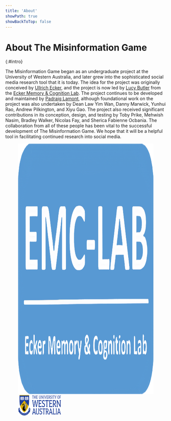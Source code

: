 ```yaml
---
title: 'About'
showPath: true
showBackToTop: false
---
```


# About The Misinformation Game
{:#intro}

The Misinformation Game began as an undergraduate project at the University of
Western Australia, and later grew into the sophisticated social media research
tool that it is today. The idea for the project was originally conceived by
[Ullrich Ecker](https://twitter.com/UlliEcker), and the project is now led by
[Lucy Butler](https://twitter.com/lucy_h_butler) from the
[Ecker Memory & Cognition Lab](https://www.emc-lab.org/). The project continues
to be developed and maintained by [Padraig Lamont](https://twitter.com/paddy_lamont),
although foundational work on the project was also undertaken by Dean Law Yim Wan,
Danny Marwick, Yunhui Rao, Andrew Pilkington, and Xiyu Gao. The project also
received significant contributions in its conception, design, and testing by
Toby Prike, Mehwish Nasim, Bradley Walker, Nicolas Fay, and Sherica Fabienne Ocbania.
The collaboration from all of these people has been vital to the successful development
of The Misinformation Game. We hope that it will be a helpful tool in facilitating
continued research into social media.

<figure class="about-links">
    <a class="about-link-logo" href="https://www.emc-lab.org/">
        <img src="assets/img/emc-logo.png" width="1279" height="784"
             alt="Ecker Memory & Cognition Lab Logo" />
    </a>
    <a class="about-link-logo" href="https://www.uwa.edu.au/">
        <img src="assets/img/uwa-logo.svg" width="134" height="44" style="height: 4rem"
             alt="The University of Western Australia Logo" />
    </a>
</figure>
